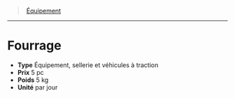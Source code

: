 ﻿---
!Equipment
Type: Équipement, sellerie et véhicules à traction
Price: 5 pc
Weight: 5 kg
Unity: par jour
Id: equipment_hd.md#fourrage
ParentLink: equipment_hd.md#Équipement
Name: Fourrage
ParentName: Équipement
NameLevel: 1
---
> [Équipement](hd_equipment.md)

---

# Fourrage

- **Type** Équipement, sellerie et véhicules à traction
- **Prix** 5 pc
- **Poids** 5 kg
- **Unité** par jour


